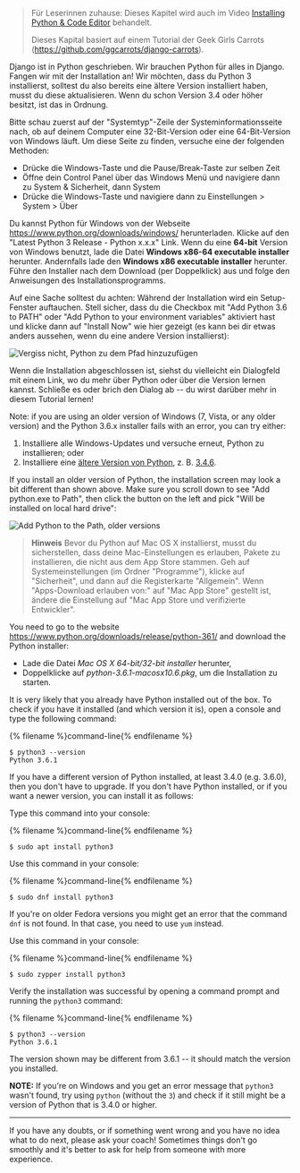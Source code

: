 > Für Leserinnen zuhause: Dieses Kapitel wird auch im Video [Installing Python & Code Editor](https://www.youtube.com/watch?v=pVTaqzKZCdA) behandelt.
> 
> Dieses Kapital basiert auf einem Tutorial der Geek Girls Carrots (https://github.com/ggcarrots/django-carrots).

Django ist in Python geschrieben. Wir brauchen Python für alles in Django. Fangen wir mit der Installation an! Wir möchten, dass du Python 3 installierst, solltest du also bereits eine ältere Version installiert haben, musst du diese aktualisieren. Wenn du schon Version 3.4 oder höher besitzt, ist das in Ordnung.

<!--sec data-title="Install Python: Windows" data-id="python_windows" data-collapse=true ces-->

Bitte schau zuerst auf der "Systemtyp"-Zeile der Systeminformationsseite nach, ob auf deinem Computer eine 32-Bit-Version oder eine 64-Bit-Version von Windows läuft. Um diese Seite zu finden, versuche eine der folgenden Methoden:

* Drücke die Windows-Taste und die Pause/Break-Taste zur selben Zeit
* Öffne dein Control Panel über das Windows Menü und navigiere dann zu System & Sicherheit, dann System
* Drücke die Windows-Taste und navigiere dann zu Einstellungen > System > Über

Du kannst Python für Windows von der Webseite https://www.python.org/downloads/windows/ herunterladen. Klicke auf den "Latest Python 3 Release - Python x.x.x" Link. Wenn du eine **64-bit** Version von Windows benutzt, lade die Datei **Windows x86-64 executable installer** herunter. Andernfalls lade den **Windows x86 executable installer** herunter. Führe den Installer nach dem Download (per Doppelklick) aus und folge den Anweisungen des Installationsprogramms.

Auf eine Sache solltest du achten: Während der Installation wird ein Setup-Fenster auftauchen. Stell sicher, dass du die Checkbox mit "Add Python 3.6 to PATH" oder "Add Python to your environment variables" aktiviert hast und klicke dann auf "Install Now" wie hier gezeigt (es kann bei dir etwas anders aussehen, wenn du eine andere Version installierst):

![Vergiss nicht, Python zu dem Pfad hinzuzufügen](../python_installation/images/python-installation-options.png)

Wenn die Installation abgeschlossen ist, siehst du vielleicht ein Dialogfeld mit einem Link, wo du mehr über Python oder über die Version lernen kannst. Schließe es oder brich den Dialog ab -- du wirst darüber mehr in diesem Tutorial lernen!

Note: if you are using an older version of Windows (7, Vista, or any older version) and the Python 3.6.x installer fails with an error, you can try either:

1. Installiere alle Windows-Updates und versuche erneut, Python zu installieren; oder
2. Installiere eine [ältere Version von Python](https://www.python.org/downloads/windows/), z. B. [3.4.6](https://www.python.org/downloads/release/python-346/).

If you install an older version of Python, the installation screen may look a bit different than shown above. Make sure you scroll down to see "Add python.exe to Path", then click the button on the left and pick "Will be installed on local hard drive":

![Add Python to the Path, older versions](../python_installation/images/add_python_to_windows_path.png)

<!--endsec-->

<!--sec data-title="Install Python: OS X" data-id="python_OSX"
data-collapse=true ces-->

> **Hinweis** Bevor du Python auf Mac OS X installierst, musst du sicherstellen, dass deine Mac-Einstellungen es erlauben, Pakete zu installieren, die nicht aus dem App Store stammen. Geh auf Systemeinstellungen (im Ordner "Programme"), klicke auf "Sicherheit", und dann auf die Registerkarte "Allgemein". Wenn "Apps-Download erlauben von:" auf "Mac App Store" gestellt ist, ändere die Einstellung auf "Mac App Store und verifizierte Entwickler".

You need to go to the website https://www.python.org/downloads/release/python-361/ and download the Python installer:

* Lade die Datei *Mac OS X 64-bit/32-bit installer* herunter,
* Doppelklicke auf *python-3.6.1-macosx10.6.pkg*, um die Installation zu starten.

<!--endsec-->

<!--sec data-title="Install Python: Linux" data-id="python_linux"
data-collapse=true ces-->

It is very likely that you already have Python installed out of the box. To check if you have it installed (and which version it is), open a console and type the following command:

{% filename %}command-line{% endfilename %}

    $ python3 --version
    Python 3.6.1
    

If you have a different version of Python installed, at least 3.4.0 (e.g. 3.6.0), then you don't have to upgrade. If you don't have Python installed, or if you want a newer version, you can install it as follows:

<!--endsec-->

<!--sec data-title="Install Python: Debian or Ubuntu" data-id="python_debian" data-collapse=true ces-->

Type this command into your console:

{% filename %}command-line{% endfilename %}

    $ sudo apt install python3
    

<!--endsec-->

<!--sec data-title="Install Python: Fedora" data-id="python_fedora"
data-collapse=true ces-->

Use this command in your console:

{% filename %}command-line{% endfilename %}

    $ sudo dnf install python3
    

If you're on older Fedora versions you might get an error that the command `dnf` is not found. In that case, you need to use `yum` instead.

<!--endsec-->

<!--sec data-title="Install Python: openSUSE" data-id="python_openSUSE"
data-collapse=true ces-->

Use this command in your console:

{% filename %}command-line{% endfilename %}

    $ sudo zypper install python3
    

<!--endsec-->

Verify the installation was successful by opening a command prompt and running the `python3` command:

{% filename %}command-line{% endfilename %}

    $ python3 --version
    Python 3.6.1
    

The version shown may be different from 3.6.1 -- it should match the version you installed.

**NOTE:** If you're on Windows and you get an error message that `python3` wasn't found, try using `python` (without the `3`) and check if it still might be a version of Python that is 3.4.0 or higher.

* * *

If you have any doubts, or if something went wrong and you have no idea what to do next, please ask your coach! Sometimes things don't go smoothly and it's better to ask for help from someone with more experience.